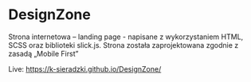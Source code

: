 # DesignZone
Strona internetowa – landing page - napisane z wykorzystaniem HTML, SCSS oraz biblioteki slick.js. Strona została
zaprojektowana zgodnie z zasadą „Mobile First”

Live: https://k-sieradzki.github.io/DesignZone/
